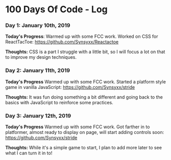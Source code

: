 # 100 Days Of Code - Log

### Day 1: January 10th, 2019 

**Today's Progress**: Warmed up with some FCC work. Worked on CSS for ReactTacToe: https://github.com/Synsyxx/Reactactoe

**Thoughts:** CSS is a part I struggle with a little bit, so I will focus a lot on that to improve my design techniques.

### Day 2: January 11th, 2019

**Today's Progress** Warmed up with some FCC work. Started a platform style game in vanilla JavaScript: https://github.com/Synsyxx/stride

**Thoughts:** It was fun doing something a bit different and going back to the basics with JavaScript to reinforce some practices.

### Day 3: January 12th, 2019

**Today's Progress** Warmed up with some FCC work. Got farther in to platformer, almost ready to display on page, will start adding controls soon: https://github.com/Synsyxx/stride

**Thoughts:** While it's a simple game to start, I plan to add more later to see what I can turn it in to!